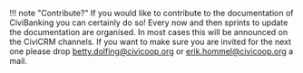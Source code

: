 !!! note "Contribute?"
    If you would like to contribute to the documentation of CiviBanking you can certainly do so! Every  now and then sprints to update the documentation are organised. In most cases this will be announced on the CiviCRM channels. If you want to make sure you are invited for the next one please drop [betty.dolfing@civicoop.org](mailto:betty.dolfing@civicoop.org) or [erik.hommel@civicoop.org](mailto:erik.hommel@civicoop.org) a mail.
